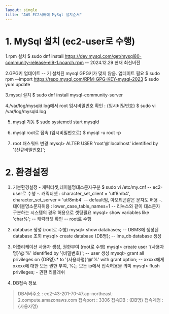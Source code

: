 ```yaml
---
layout: single
title: "AWS EC2서버에 MySql 설치순서"
---
```

# 1. MySql 설치 (ec2-user로 수행)
1.rpm 설치
$ sudo dnf install https://dev.mysql.com/get/mysql80-community-release-el9-1.noarch.rpm -- 2024.12.29 현재 최신버전

2.GPG키 업데이트 -- 기 설치된 mysql GPG키가 맞지 않음. 업데이트 필요
$ sudo rpm --import https://repo.mysql.com/RPM-GPG-KEY-mysql-2023
$ sudo yum update

3.mysql 설치
$ sudo dnf install mysql-community-server

4./var/log/mysqld.log에서 root 임시비밀번호 확인 : {임시비밀번호}
$ sudo vi /var/log/mysqld.log

5. mysql 기동
$ sudo systemctl start mysqld

6. mysql root로 접속 (임시비밀번호로)
$ mysql -u root -p

7. root 패스워드 변경
mysql>  ALTER USER 'root'@'localhost' identified by '{신규비밀번호}';

# 2. 환경설정
1. 기본환경설정 - 캐릭터셋,테이블명대소문자구분 
$ sudo vi /etc/my.cnf  -- ec2-user로 수행
-. 캐릭터셋 : character_set_client = 'utf8mb4', character_set_server = 'utf8mb4'  --  default임,  아모티콘같은 문자도 허용
-. 테이블명소문자허용 : lower_case_table_names=1  -- 리눅스와 같이 대소문자 구분하는 시스템의 경우 허용으로 셋팅필요
mysql> show variables like 'char%'; -- 캐릭터셋 확인 -- root로 수행

2. database 생성 (root로 수행)
mysql> show databases;   -- DBMS에 생성된 database 조회
mysql> create database {DB명}; -- lms_db database 생성

4. 어플리케이션 사용자 생성, 권한부여 (root로 수행)
mysql> create user '{사용자명}'@'%' identified by '{비밀번호}';  -- user 생성
mysql> grant all privileges on {DB명}.* to '{사용자명}'@'%' with grant option;  -- xxxxx에게 xxxxx에 대한 모든 권한 부여, %는 모든 ip에서 접속허용을 의미
mysql> flush privileges; - 권한 리플레쉬

5. DB접속 정보
> DB서버주소 : ec2-43-201-70-47.ap-northeast-2.compute.amazonaws.com
> 접속port : 3306
> 접속DB : {DB명}
> 접속계정 : {사용자명}
